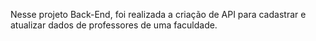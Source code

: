 Nesse projeto Back-End, foi realizada a criação de API para cadastrar e atualizar dados de professores de uma faculdade.
